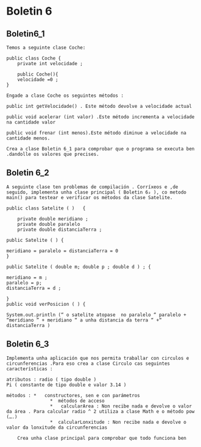 # Boletin 6

## Boletin6_1
    Temos a seguinte clase Coche:

    public class Coche {
        private int velocidade ;

        public Coche(){
        velocidade =0 ;
    }

    Engade a clase Coche os seguintes métodos :

    public int getVelocidade() . Este método devolve a velocidade actual

    public void acelerar (int valor) .Este método incrementa a velocidade na cantidade valor

    public void frenar (int menos).Este método diminue a velocidade na cantidade menos.

    Crea a clase Boletin 6_1 para comprobar que o programa se executa ben .dandolle os valores que precises.

## Boletin 6_2

    A seguinte clase ten problemas de compilación . Corríxeos e ,de seguido, implementa unha clase principal ( Boletin 6₂ ), co metodo main() para testear e verificar os métodos da clase Satelite.

    public class Satelite ( )   {

        private double meridiano ;
        private double paralelo
        private double distanciaTerra ;

    public Satelite ( ) {

    meridiano = paralelo = distanciaTerra = 0
    }

    public Satelite ( double m; double p ; double d ) ; {

    meridiano = m ;
    paralelo = p;
    distanciaTerra = d ;

    }
    public void verPosicion ( ) {

    System.out.println (“ o satelite atopase  no paralelo “ paralelo + “meridiano ” + meridiano “ a unha distancia da terra “ +“ distanciaTerra )


## Boletin 6_3

    Implementa unha aplicación que nos permita traballar con circulos e circunferencias .Para eso crea a clase Circulo cas seguintes características :

    atributos : radio ( tipo double )
    Pi ( constante de tipo double e valor 3.14 )

    métodos : *   constructores, sen e con parámetros
                    *  métodos de acceso
                    *   calcularArea : Non recibe nada e devolve o valor da área . Para calcular radio ^ 2 utiliza a clase Math e o método pow (….)
                    *  calcularLonxitude : Non recibe nada e devolve o valor da lonxitude da circunferencias

        Crea unha clase principal para comprobar que todo funciona ben
